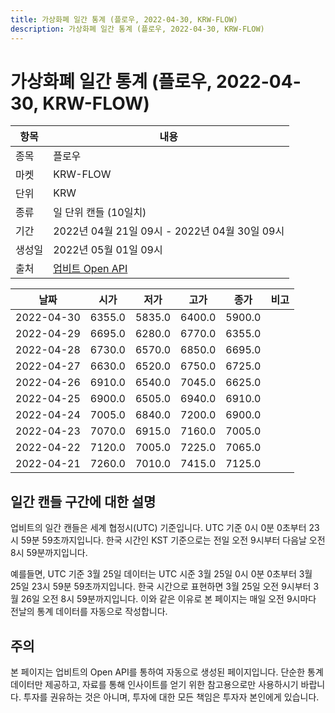 ```yaml
---
title: 가상화폐 일간 통계 (플로우, 2022-04-30, KRW-FLOW)
description: 가상화폐 일간 통계 (플로우, 2022-04-30, KRW-FLOW)
---
```



가상화폐 일간 통계 (플로우, 2022-04-30, KRW-FLOW)
===

|항목|내용|
|--|--|
|종목|플로우|
|마켓|KRW-FLOW|
|단위|KRW|
|종류|일 단위 캔들 (10일치)|
|기간|2022년 04월 21일 09시 - 2022년 04월 30일 09시|
|생성일|2022년 05월 01일 09시|
|출처|[업비트 Open API](https://docs.upbit.com)|


|날짜|시가|저가|고가|종가|비고|
|--|--|--|--|--|--|
|2022-04-30|6355.0|5835.0|6400.0|5900.0|    |
|2022-04-29|6695.0|6280.0|6770.0|6355.0|    |
|2022-04-28|6730.0|6570.0|6850.0|6695.0|    |
|2022-04-27|6630.0|6520.0|6750.0|6725.0|    |
|2022-04-26|6910.0|6540.0|7045.0|6625.0|    |
|2022-04-25|6900.0|6505.0|6940.0|6910.0|    |
|2022-04-24|7005.0|6840.0|7200.0|6900.0|    |
|2022-04-23|7070.0|6915.0|7160.0|7005.0|    |
|2022-04-22|7120.0|7005.0|7225.0|7065.0|    |
|2022-04-21|7260.0|7010.0|7415.0|7125.0|    |


일간 캔들 구간에 대한 설명
---


업비트의 일간 캔들은 세계 협정시(UTC) 기준입니다. 
UTC 기준 0시 0분 0초부터 23시 59분 59초까지입니다. 
한국 시간인 KST 기준으로는 전일 오전 9시부터 다음날 오전 8시 59분까지입니다. 


예를들면, UTC 기준 3월 25일 데이터는 UTC 시준 3월 25일 0시 0분 0초부터 3월 25일 23시 59분 59초까지입니다. 
한국 시간으로 표현하면 3월 25일 오전 9시부터 3월 26일 오전 8시 59분까지입니다. 
이와 같은 이유로 본 페이지는 매일 오전 9시마다 전날의 통계 데이터를 자동으로 작성합니다. 


주의
---


본 페이지는 업비트의 Open API를 통하여 자동으로 생성된 페이지입니다. 
단순한 통계 데이터만 제공하고, 자료를 통해 인사이트를 얻기 위한 참고용으로만 사용하시기 바랍니다. 
투자를 권유하는 것은 아니며, 투자에 대한 모든 책임은 투자자 본인에게 있습니다. 
